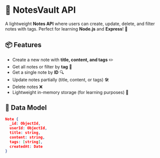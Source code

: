 # 📝 NotesVault API

A lightweight **Notes API** where users can create, update, delete, and filter notes with tags. Perfect for learning **Node.js** and **Express**! 🚀



## 📦 Features

- Create a new note with **title, content, and tags** ✏️  
- Get all notes or filter by **tag** 🔖  
- Get a single note by **ID** 🔍  
- Update notes partially (title, content, or tags) 🛠️  
- Delete notes ❌  
- Lightweight in-memory storage (for learning purposes) 🧠  



## 📁 Data Model

```json
Note {
  _id: ObjectId,
  userId: ObjectId,
  title: string,
  content: string,
  tags: [string],
  createdAt: Date
}
